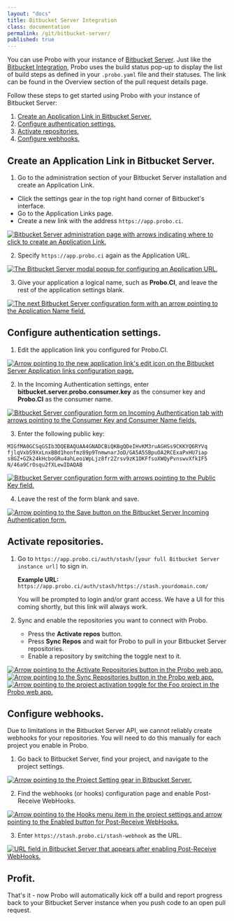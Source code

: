```yaml
---
layout: "docs"
title: Bitbucket Server Integration
class: documentation
permalink: /git/bitbucket-server/
published: true
---
```

You can use Probo with your instance of [Bitbucket Server](https://bitbucket.org/product/server). Just like the [Bitbucket Integration](/git/bitbucket/ "Bitbucket Integration"), Probo uses the build status pop-up to display the list of build steps as defined in your `.probo.yaml` file and their statuses. The link can be found in the Overview section of the pull request details page.

Follow these steps to get started using Probo with your instance of Bitbucket Server:

  1. <a href="#create-an-application-link-in-bitbucket-server">Create an Application Link in Bitbucket Server.</a>
  2. <a href="#configure-authentication-settings">Configure authentication settings.</a>
  3. <a href="#activate-repositories">Activate repositories.</a>
  4. <a href="#configure-webhooks">Configure webhooks.</a>

## Create an Application Link in Bitbucket Server.

1. Go to the administration section of your Bitbucket Server installation and create an Application Link.
  * Click the settings gear in the top right hand corner of Bitbucket's interface.
  * Go to the Application Links page.
  * Create a new link with the address `https://app.probo.ci`.
  <a href="/images/bitbucket-server/bbserver-setup-1--create-app-link.png" data-lightbox="bbserver-setup-1">
  <img src="/images/bitbucket-server/bbserver-setup-1--create-app-link.png" alt="Bitbucket Server administration page with arrows indicating where to click to create an Application Link." class="full-width">
  </a>


2. Specify `https://app.probo.ci` again as the Application URL.
  <a href="/images/bitbucket-server/bbserver-setup-2--configure-app-link-url.png" data-lightbox="bbserver-setup-2">
  <img src="/images/bitbucket-server/bbserver-setup-2--configure-app-link-url.png" alt="The Bitbucket Server modal popup for configuring an Application URL." class="full-width">
  </a>

3. Give your application a logical name, such as **Probo.CI**, and leave the rest of the application settings blank.
  <a href="/images/bitbucket-server/bbserver-setup-3--configure-app-link-name.png" data-lightbox="bbserver-setup-3">
  <img src="/images/bitbucket-server/bbserver-setup-3--configure-app-link-name.png" alt="The next Bitbucket Server configuration form with an arrow pointing to the Application Name field." class="full-width">
  </a>

## Configure authentication settings.

1. Edit the application link you configured for Probo.CI.
  <a href="/images/bitbucket-server/bbserver-setup-4--edit-app-link.png" data-lightbox="bbserver-setup-4">
  <img src="/images/bitbucket-server/bbserver-setup-4--edit-app-link.png" alt="Arrow pointing to the new application link's edit icon on the Bitbucket Server Application links configuration page." class="full-width">
  </a>

2. In the Incoming Authentication settings, enter **bitbucket.server.probo.consumer.key** as the consumer key and **Probo.CI** as the consumer name.
  <a href="/images/bitbucket-server/bbserver-setup-5--enter-consumer-key.png" data-lightbox="bbserver-setup-5">
  <img src="/images/bitbucket-server/bbserver-setup-5--enter-consumer-key.png" alt="Bitbucket Server configuration form on Incoming Authentication tab with arrows pointing to the Consumer Key and Consumer Name fields." class="full-width">
  </a>

3. Enter the following public key:
  ```
  MIGfMA0GCSqGSIb3DQEBAQUAA4GNADCBiQKBgQDeIHvKM3ruAGHSs9CKKYQ6RYVq
  fjlqVxbS9XxLnxBBd1honfmz89p9TnmwnarJoD/GA5A5SBpuOA2RCExaPxHU7iap
  s8GZ+GZk24kHcboGRu4ahLeoiWpLjz8fr2Zrsv9zK1DKFfsoXWQyPvnswvXfkIF5
  N/46a9CrOsqu2fXLewIDAQAB
  ```
  <a href="/images/bitbucket-server/bbserver-setup-6--enter-public-key.png" data-lightbox="bbserver-setup-6">
  <img src="/images/bitbucket-server/bbserver-setup-6--enter-public-key.png" alt="Bitbucket Server configuration form with arrows pointing to the Public Key field." class="full-width">
  </a>

4. Leave the rest of the form blank and save.
  <a href="/images/bitbucket-server/bbserver-setup-7--incoming-auth-save.png" data-lightbox="bbserver-setup-7">
  <img src="/images/bitbucket-server/bbserver-setup-7--incoming-auth-save.png" alt="Arrow pointing to the Save button on the Bitbucket Server Incoming Authentication form." class="full-width">
  </a>

## Activate repositories.

1. Go to `https://app.probo.ci/auth/stash/[your full Bitbucket Server instance url]` to sign in.

   **Example URL:** `https://app.probo.ci/auth/stash/https://stash.yourdomain.com/`

   You will be prompted to login and/or grant access. We have a UI for this coming shortly, but this link will always work.

2. Sync and enable the repositories you want to connect with Probo.
   * Press the **Activate repos** button.
   * Press **Sync Repos** and wait for Probo to pull in your Bitbucket Server repositories.
   * Enable a repository by switching the toggle next to it.
  <a href="/images/bitbucket-server/bbserver-setup-8--activate-repos.png" data-lightbox="bbserver-setup-8-9-10">
  <img src="/images/bitbucket-server/bbserver-setup-8--activate-repos.png" alt="Arrow pointing to the Activate Repositories button in the Probo web app." class="full-width">
  </a>
  <a href="/images/bitbucket-server/bbserver-setup-9--sync-repos.png" data-lightbox="bbserver-setup-8-9-10">
  <img src="/images/bitbucket-server/bbserver-setup-9--sync-repos.png" alt="Arrow pointing to the Sync Repositories button in the Probo web app." class="full-width">
  </a>
  <a href="/images/bitbucket-server/bbserver-setup-10--enable-repo.png" data-lightbox="bbserver-setup-8-9-10">
  <img src="/images/bitbucket-server/bbserver-setup-10--enable-repo.png" alt="Arrow pointing to the project activation toggle for the Foo project in the Probo web app." class="full-width">
  </a>

## Configure webhooks.
Due to limitations in the Bitbucket Server API, we cannot reliably create webhooks for your repositories. You will need to do this manually for each project you enable in Probo.

1. Go back to Bitbucket Server, find your project, and navigate to the project settings.
  <a href="/images/bitbucket-server/bbserver-setup-11--webhook-settings.png" data-lightbox="bbserver-setup-11">
  <img src="/images/bitbucket-server/bbserver-setup-11--webhook-settings.png" alt="Arrow pointing to the Project Setting gear in Bitbucket Server." class="full-width">
  </a>

2. Find the webhooks (or hooks) configuration page and enable Post-Receive WebHooks.
  <a href="/images/bitbucket-server/bbserver-setup-12--enable-webhooks.png" data-lightbox="bbserver-setup-12">
  <img src="/images/bitbucket-server/bbserver-setup-12--enable-webhooks.png" alt="Arrow pointing to the Hooks menu item in the project settings and arrow pointing to the Enabled button for Post-Receive WebHooks." class="full-width">
  </a>

3. Enter `https://stash.probo.ci/stash-webhook` as the URL.
  <a href="/images/bitbucket-server/bbserver-setup-13--enter-webhook-url.png" data-lightbox="bbserver-setup-13">
  <img src="/images/bitbucket-server/bbserver-setup-13--enter-webhook-url.png" alt="URL field in Bitbucket Server that appears after enabling Post-Receive WebHooks." class="full-width">
  </a>

## Profit.

That's it - now Probo will automatically kick off a build and report progress back to your Bitbucket Server instance when you push code to an open pull request.

